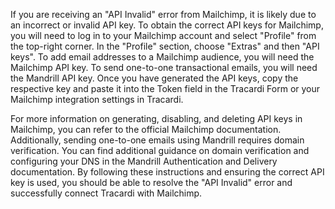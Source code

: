 If you are receiving an "API Invalid" error from Mailchimp, it is likely due to an incorrect or invalid API key. To obtain the correct API keys for Mailchimp, you will need to log in to your Mailchimp account and select "Profile" from the top-right corner. In the "Profile" section, choose "Extras" and then "API keys". To add email addresses to a Mailchimp audience, you will need the Mailchimp API key. To send one-to-one transactional emails, you will need the Mandrill API key. Once you have generated the API keys, copy the respective key and paste it into the Token field in the Tracardi Form or your Mailchimp integration settings in Tracardi.

For more information on generating, disabling, and deleting API keys in Mailchimp, you can refer to the official Mailchimp documentation. Additionally, sending one-to-one emails using Mandrill requires domain verification. You can find additional guidance on domain verification and configuring your DNS in the Mandrill Authentication and Delivery documentation. By following these instructions and ensuring the correct API key is used, you should be able to resolve the "API Invalid" error and successfully connect Tracardi with Mailchimp.